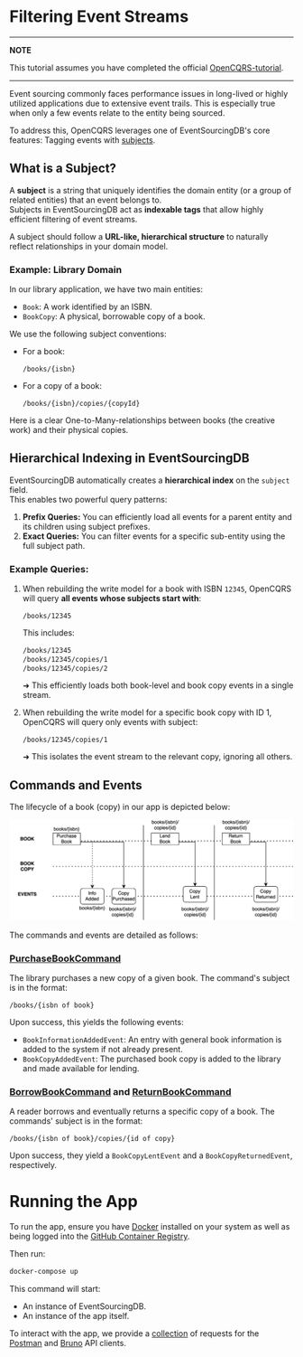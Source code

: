 # Filtering Event Streams

-----

**NOTE**

This tutorial assumes you have completed the official [OpenCQRS-tutorial](https://docs.opencqrs.com/tutorials/).

-----

Event sourcing commonly faces performance issues in long-lived or highly utilized applications due to extensive event trails. This is especially true when only a few events relate to the entity being sourced.

To address this, OpenCQRS leverages one of EventSourcingDB's core features: Tagging events with [subjects](https://docs.eventsourcingdb.io/fundamentals/subjects/).

## What is a Subject?

A **subject** is a string that uniquely identifies the domain entity (or a group of related entities) that an event belongs to.  
Subjects in EventSourcingDB act as **indexable tags** that allow highly efficient filtering of event streams.

A subject should follow a **URL-like, hierarchical structure** to naturally reflect relationships in your domain model.

### Example: Library Domain
In our library application, we have two main entities:
- `Book`: A work identified by an ISBN.
- `BookCopy`: A physical, borrowable copy of a book.

We use the following subject conventions:
- For a book:
  ```
  /books/{isbn}
  ```
- For a copy of a book:
  ```
  /books/{isbn}/copies/{copyId}
  ```

Here is a clear One-to-Many-relationships between books (the creative work) and their physical copies.


## Hierarchical Indexing in EventSourcingDB

EventSourcingDB automatically creates a **hierarchical index** on the `subject` field.  
This enables two powerful query patterns:
1. **Prefix Queries:** You can efficiently load all events for a parent entity and its children using subject prefixes.
2. **Exact Queries:** You can filter events for a specific sub-entity using the full subject path.

### Example Queries:
1. When rebuilding the write model for a book with ISBN `12345`, OpenCQRS will query **all events whose subjects start with**:
   ```
   /books/12345
   ```
   This includes:
   ```
   /books/12345
   /books/12345/copies/1
   /books/12345/copies/2
   ```
   ➜ This efficiently loads both book-level and book copy events in a single    stream.

2. When rebuilding the write model for a specific book copy with ID 1, OpenCQRS will query only events with subject:
   ```
   /books/12345/copies/1
   ```
   
   ➜ This isolates the event stream to the relevant copy, ignoring all others.


## Commands and Events

The lifecycle of a book (copy) in our app is depicted below:

![](diagramms/book-lifecycle.svg)

The commands and events are detailed as follows:

### [PurchaseBookCommand](src/main/java/com/example/cqrs/domain/api/purchasing/PurchaseBookCommand.java)

The library purchases a new copy of a given book. The command's subject is in the format:

```
/books/{isbn of book}
```

Upon success, this yields the following events:

- `BookInformationAddedEvent`: An entry with general book information is added to the system if not already present.
- `BookCopyAddedEvent`: The purchased book copy is added to the library and made available for lending.

### [BorrowBookCommand](src/main/java/com/example/cqrs/domain/api/borrowing/LendBookCommand.java) and [ReturnBookCommand](src/main/java/com/example/cqrs/domain/api/returning/ReturnBookCommand.java)

A reader borrows and eventually returns a specific copy of a book. The commands' subject is in the format:

```
/books/{isbn of book}/copies/{id of copy}
```

Upon success, they yield a `BookCopyLentEvent` and a `BookCopyReturnedEvent`, respectively.

# Running the App

To run the app, ensure you have [Docker](https://www.docker.com/) installed on your system as well as being logged into the [GitHub Container Registry](https://docs.github.com/de/packages/working-with-a-github-packages-registry/working-with-the-container-registry#authentifizieren-bei-der-container-registry).

Then run:

```bash
docker-compose up
```

This command will start:

- An instance of EventSourcingDB.
- An instance of the app itself.

To interact with the app, we provide a [collection](clients) of requests for the [Postman](https://www.postman.com/) and [Bruno](https://www.usebruno.com/) API clients.
